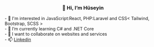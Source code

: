 <h3 style="text-align:center; width:100%">👋 Hi, I’m Hüseyin</h3>
- 👀 I'm interested in JavaScript:React, PHP:Laravel and CSS< Tailwind, Bootstrap, SCSS > <br>
- 🌱 I’m currently learning C# and .NET Core <br>
- 💞️ I want to collaborate on websites and services <br>
- 📫 <a href="https://www.linkedin.com/in/huseyinatas/">Linkedin</a>

<!---
huseyinatas/huseyinatas is a ✨ special ✨ repository because its `README.md` (this file) appears on your GitHub profile.
You can click the Preview link to take a look at your changes.
--->
